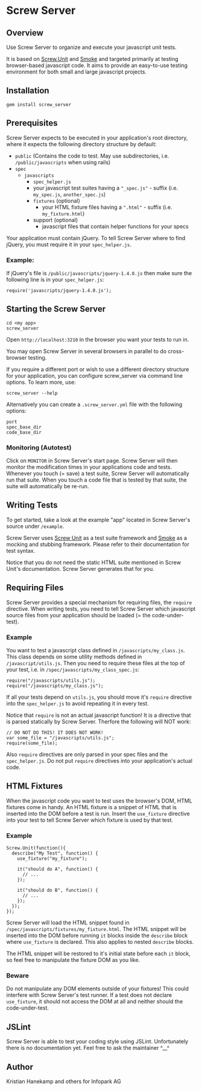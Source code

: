 # Screw Server

## Overview

Use Screw Server to organize and execute your javascript unit tests.

It is based on [Screw.Unit](https://github.com/infopark/screw-unit) and [Smoke](https://github.com/infopark/smoke) and targeted primarily at testing browser-based javascript code. It aims to provide an easy-to-use testing environment for both small and large javascript projects.

## Installation

    gem install screw_server

## Prerequisites

Screw Server expects to be executed in your application's root directory, where it expects the following directory structure by default:

  * `public`
      (Contains the code to test. May use subdirectories,
      i.e. `/public/javascripts` when using rails)
  * `spec`
      * `javascripts`
          * `spec_helper.js`
          * your javascript test suites having a `"_spec.js"` - suffix (i.e. `my_spec.js`, `another_spec.js`)
          * `fixtures` (optional)
            * your HTML fixture files having a `".html"` - suffix (i.e. `my_fixture.html`)
          * support (optional)
            * javascript files that contain helper functions for your specs

Your application must contain jQuery.
To tell Screw Server where to find jQuery, you must require it in your `spec_helper.js`.

### Example:
If jQuery's file is `/public/javascripts/jquery-1.4.0.js` then make sure the following line is in your `spec_helper.js`:

    require('javascripts/jquery-1.4.0.js');


## Starting the Screw Server

    cd <my app>
    screw_server

Open `http://localhost:3210` in the browser you want your tests to run in.

You may open Screw Server in several browsers in parallel to do cross-browser testing.

If you require a different port or wish to use a different directory structure for your application, you can configure screw_server via command line options. To learn more, use:

    screw_server --help

Alternatively you can create a `.screw_server.yml` file with the following options:

    port
    spec_base_dir
    code_base_dir

### Monitoring (Autotest)

Click on `MONITOR` in Screw Server's start page. Screw Server will then monitor the modification times in your applications code and tests. Whenever you touch (= save) a test suite, Screw Server will automatically run that suite. When you touch a code file that is tested by that suite, the suite will automatically be re-run.

## Writing Tests

To get started, take a look at the example "app" located in Screw Server's source under `/example`.

Screw Server uses [Screw Unit](https://github.com/infopark/screw-unit) as a test suite framework and [Smoke](https://github.com/infopark/smoke) as a mocking and stubbing framework. Please refer to their documentation for test syntax.

Notice that you do not need the static HTML suite mentioned in Screw Unit's documentation.
Screw Server generates that for you.

## Requiring Files

Screw Server provides a special mechanism for requiring files, the `require` directive.
When writing tests, you need to tell Screw Server which javascript source files from your application should be loaded (= the code-under-test).

### Example

You want to test a javascript class defined in `/javascripts/my_class.js`.
This class depends on some utility methods defined in `/javascript/utils.js`.
Then you need to require these files at the top of your test, i.e. in `/spec/javascripts/my_class_spec.js`:

    require("/javascripts/utils.js");
    require("/javascripts/my_class.js");

If all your tests depend on `utils.js`, you should move it's `require` directive into the `spec_helper.js` to avoid repeating it in every test.

Notice that `require` is not an actual javascript function! It is a directive that is parsed statically by Screw Server. Therfore the following will NOT work:

    // DO NOT DO THIS! IT DOES NOT WORK!
    var some_file = "/javascripts/utils.js";
    require(some_file);

Also `require` directives are only parsed in your spec files and the `spec_helper.js`. Do not put `require` directives into your application's actual code.

## HTML Fixtures

When the javascript code you want to test uses the browser's DOM, HTML fixtures come in handy.
An HTML fixture is a snippet of HTML that is inserted into the DOM before a test is run.
Insert the `use_fixture` directive into your test to tell Screw Server which fixture is used by that test.

### Example

    Screw.Unit(function(){
      describe("My Test", function() {
        use_fixture("my_fixture");

        it("should do A", function() {
          // ...
        });

        it("should do B", function() {
          // ...
        });
      });
    });

Screw Server will load the HTML snippet found in `/spec/javascripts/fixtures/my_fixture.html`.
The HTML snippet will be inserted into the DOM before running `it` blocks inside the `describe` block where `use_fixture` is declared. This also applies to nested `describe` blocks.

The HTML snippet will be restored to it's initial state before each `it` block, so feel free to manipulate the fixture DOM as you like.

### Beware

Do not manipulate any DOM elements outside of your fixtures! This could interfere with Screw Server's test runner. If a test does not declare `use_fixture`, it should not access the DOM at all and neither should the code-under-test.

## JSLint

Screw Server is able to test your coding style using JSLint.
Unfortunately there is no documentation yet.
Feel free to ask the maintainer ^__^

## Author

Kristian Hanekamp and others for Infopark AG

